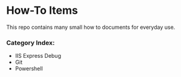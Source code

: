 # How-To Items
This repo contains many small how to documents for everyday use.

### Category Index:
- IIS Express Debug
- Git
- Powershell
